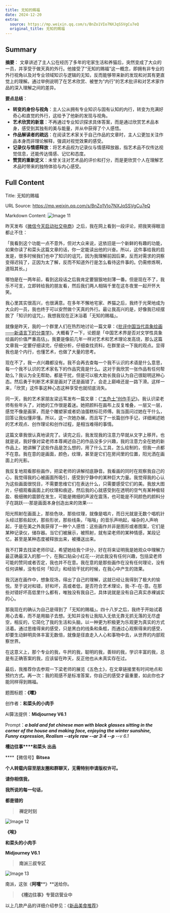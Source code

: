 ```yaml
---
title: 无知的赐福
date: 2024-12-20
extra:
  source: https://mp.weixin.qq.com/s/BnZo1VIo7NXJqSSVgCu7eQ
  original_title: 无知的赐福
---
```

## Summary
**摘要**：
文章讲述了主人公在经历了多年的宅家生活和养猫后，突然变成了大众的一员，并享受于做天真的外行。他接受了“无知的赐福”这一概念，即拥有非专业的外行视角以及对专业领域知识与逻辑的无知，反而能够带来新的发现和对其有更直觉上的理解。通过举例说明了在艺术欣赏、被誉为“内行”的艺术批评和对艺术家作品的深入理解之间的差异。

**要点总结**：
- **转变的身份与视角**：主人公从拥有专业知识与固有认知的内行，转变为充满好奇心和直觉的外行，这给予了他新的发现与视角。
- **艺术欣赏的新意**：不再通过专业知识探求具体答案，而是通过欣赏艺术品本身，感受到其独有的美与能量，并从中获得了个人感悟。
- **作品解读者的疏远**：在阅读艺术家关于自己作品的文章时，主人公更加关注作品本身而非理论解释，强调对视觉效果的感受。
- **记录仪与情感释放**：将艺术品视为记录仪与情感释放器，指艺术品不仅传达视觉信息，还能传达情感、记忆和态度。
- **赞赏的重新定义**：未曾关注对艺术品的评价和打分，而是更欣赏个人在理解艺术品时带来的独特体验与内心感受。
## Full Content
Title: 无知的赐福

URL Source: https://mp.weixin.qq.com/s/BnZo1VIo7NXJqSSVgCu7eQ

Markdown Content:
![Image 11](https://mmbiz.qpic.cn/mmbiz_jpg/Ia6gU9JNtko5CLoc5Wbh3pmm6QxKZqjw3H9eYPHQvGm29X7hK49RZibYmhVkUYUtbdib1WGvlQfAqQwWwKO078aA/640?wx_fmt=jpeg&from=appmsg)

昨天发布《[微信今天启动社交电商](https://mp.weixin.qq.com/s?__biz=MjM5MjAzODU2MA==&mid=2652801939&idx=1&sn=3aeafd6a97b53e15507c533b1df26b01&scene=21#wechat_redirect)》之后，我在网上看到一段评论，把我笑得眼泪都止不住：

「我看到这个功能一点不意外，但对大众来说，这依旧是一个新鲜的有趣的功能，如果你读了和菜头这篇文章的话，你一定能读出他的兴奋。所以，这件事给我的启发是，很多时候我们也中了知识的诅咒，因为我理解前因后果，反而对需求的洞察变得迟钝了，正因为太了解，反而不知道外行是怎么看待这件事的。仍需修炼啊，道阻其长。」

哪怕是在一两年前，看到这段话之后我肯定要狠狠地刻薄一番。但是现在不了，我乐不可支，立即转给我的朋友看，然后我们两人相隔千里在这冬夜里一起开怀大笑。

我心里其实很高兴，也很满意。在多年不懈地宅家、养猫之后，我终于光荣地成为大众的一员，我也终于可以安然做个天真的外行。最让我高兴的是，好像我已经摆脱了「知识的诅咒」，我想我现在正沐浴着「无知的赐福」。

就像是昨天，我的一个群里人们在热烈地讨论一篇文章：《[批评中国当代具象绘画——新语言下的分类学](https://mp.weixin.qq.com/s?__biz=MzU2NjA1MjY0MA==&mid=2247485481&idx=1&sn=244990a88d709bc977ccbfc5d95c646a&scene=21#wechat_redirect)》。大概看了一下，论题是「中国艺术界是否对文学性具象绘画的价值严重高估」。我要是像前几年一样对艺术和艺术理论发高烧，那么这篇文章我一定要仔细读完，仔细分析，仔细查找资料，在群里谈一下我的观点。显得我也是个内行，也懂艺术，也做了大量的思考。  

现在不了，我一点兴趣都没有。我不会再去查每一个我不认识的术语是什么意思，每一个我不认识的艺术家名下的作品究竟是什么。这对于我欣赏一张作品有任何帮助么？我认为全无帮助，都是干扰，但是可以极大助长我自认为自己很聪明这种心态。然后勇于判断艺术家是画对了还是画错了，会走上巅峰还是一路下滑。这样一来，「欣赏」这件事这种心态这种享受也就彻底消失。

同一天，我的艺术家朋友梁远苇发布一篇文章：《[“五色土”创作手记](https://mp.weixin.qq.com/s?__biz=MzI4MzE0NjQzMg==&mid=2649709389&idx=1&sn=81500ec5e89086e17e5ca7a3c038f231&scene=21#wechat_redirect)》。我认识梁老师有些年头了，对她的工作很是着迷。她把颜料在画布上反复堆叠，一层又一层，感觉不像是画家，而是个雕塑家或者奶油蛋糕标花师傅。我当面问过她在干什么，回答让我似懂非懂。所以，这一次她办展，而且写了一长篇创作手记，详细阐述她的艺术观点、创作理论和创作过程，是相当难得的事情。

这篇文章我很认真地读完了。读完之后，我发现我的注意力早就从文字上移开。也就是说，我好像对梁老师本尊阐述自己的作品没多少兴趣，我的注意力全在她的新作品上。她讲解了这些作品是怎么想的，用了什么工具，怎么绘制的，但我一点都不在意。我在意的是画面，颜色，纹理，甚至是它们在房间里的位置，阳光洒在画面上的光影。

我反复地观看那些画作，把梁老师的讲解彻底静音。我看画的同时在观察我自己的心，我觉得我的心被画面所吸引，感受到宁静中的某种巨大力量。我觉得我的心认为这些画面很悦目，不需要思维它们在表达什么，只需要感受它们的美。我放大图片，仔细观看画面上的纹理和痕迹，然后我的心就感受到在透明的空气有某种极轻盈、极细微的震颤在发生，可能是微细的声波在震荡，也可能是不同颜色的颜料分子在跳跃---那是画面本身创造出来的效果---

阳光照射在画面上，那些色块，那些纹理，就像是唱片，而日光就是无数个唱机针头经过那些起伏，那些形状，那些线条，「嗡嗡」的音乐声响起，噪杂的人声响起，于是在美之外我获得了一种个人感悟：这些画作并非是图形或者图案，它们是某种记录仪，储存器。当它们被展示，被照射，就有梁老师的某种情感，某段记忆，甚至是某种态度被释放出来，被播送出来。

我不打算去找梁老师印证，希望她给我个评分，好在将来证明我是她观众中理解力最正确最深入的那一个，在胸口贴朵小红花---对此我没有任何兴趣，包括梁老师可能的赞同或者否定，我也并不在意。我在意的是那些画作在没有任何理论，没有任何讲解，没有任何「知识」和经验干扰的时候，在我心中产生的效果。

我沉迷在画作中，想象现场，得出了自己的理解，这就已经让我得到了极大的愉悦。至于说对和错，好和坏，高或者低，是否符合艺术理论，我-不-在-意。在那些对错好坏高低里什么都有，唯独没有我自己，具体说就是没有自己真实赤裸诚实的心。

那我现在的确认为自己是得到了「无知的赐福」。四十八岁之后，我终于开始试着用心去看，而不是用脑子去想。无知并没有让我陷入无依无靠无抓无落的无尽虚空，相反的，它简化了我的生活和头脑，以一种更为积极更为乐观更为真实的方式活着。通过思维得来的感受，只是黑白的线条和条框，而通过心观察得来的感受，却要生动鲜明具体丰富无数倍，就像是径直走入人心和事物中去，从世界的内部观察世界。

在这意义上，那个专业的我，牛屄的我，聪明的我，善辩的我，学识丰富的我，总是有正确答案的我，应该留在昨天，反正他也从未真实存在过。

最后，我推荐你去参观一下梁老师的展览《五色土》，在文章链接里有时间地点和预约方式。再一次：我的观感不是标准答案，你自己的感受才最重要，如此你也才能同样得到赐福。

题图标题：**《嚯》**

创作者：**和菜头的小肉手**

AI算法提供：**Midjourney V6.1**

Prompt：_____a bald and fat chinese man with black glasses sitting in the corner of the house and making face, enjoying the winter sunshine, Funny expression, Realism --style raw --ar 3:4 --p____ \--v 6.1_

**槽边往事****和菜头 出品**

****【微信号】****Bitsea**** 

**个人转载内容至朋友圈和群聊天，无需特别申请版权许可。**

**请你相信我，**

**我所说的每一句话，**

**都是错的**

>  **禅定时刻**

![Image 12](https://mmbiz.qpic.cn/mmbiz_jpg/Ia6gU9JNtko5CLoc5Wbh3pmm6QxKZqjwVmrNSTWEALUDeM8FH7Sia3wb1p7Z83he43Ar7EpiaYOcBKzOvIxbUEJw/640?wx_fmt=jpeg&from=appmsg)

**《唉》**

**和菜头的小肉手**

**Midjourney V6.1**

>  **南派三叔专区**

![Image 13](https://mmbiz.qpic.cn/mmbiz_jpg/Ia6gU9JNtko5CLoc5Wbh3pmm6QxKZqjwsNiaK0fjHxrk6ZoGI3aJRgqv65M2kYheQhe4sJzdFZsib1QcgXSejbaQ/640?wx_fmt=jpeg&from=appmsg)

南派，这张《**阿嚏****》**送给你。

>  **《槽边往事》专营店营业中**

以上几款产品的详细介绍参见：《[新品美食推荐](https://mp.weixin.qq.com/s?__biz=MjM5MjAzODU2MA==&mid=2652801681&idx=1&sn=14620ec952928e23d02fc38dcf3acdeb&scene=21#wechat_redirect)》

